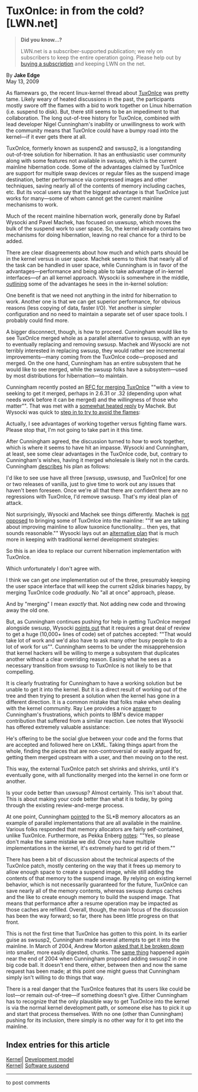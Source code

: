 # TuxOnIce: in from the cold? [LWN.net]

> **Did you know...?**
> 
> LWN.net is a subscriber-supported publication; we rely on subscribers to keep the entire operation going. Please help out by [buying a subscription](/Promo/nst-nag4/subscribe) and keeping LWN on the net. 

By **Jake Edge**  
May 13, 2009 

As flamewars go, the recent linux-kernel thread about [TuxOnIce](http://tuxonice.org/) was pretty tame. Likely weary of heated discussions in the past, the participants mostly swore off the flames with a bid to work together on Linux hibernation (i.e. suspend to disk). But, there still seems to be an impediment to that collaboration. The long out-of-tree history for TuxOnIce, combined with lead developer Nigel Cunningham's inability or unwillingness to work with the community means that TuxOnIce could have a bumpy road into the kernel—if it ever gets there at all. 

TuxOnIce, formerly known as suspend2 and swsusp2, is a longstanding out-of-tree solution for hibernation. It has an enthusiastic user community along with some features not available in swsusp, which is the current mainline hibernation code. Some of the advantages claimed by TuxOnIce are support for multiple swap devices or regular files as the suspend image destination, better performance via compressed images and other techniques, saving nearly all of the contents of memory including caches, etc. But its vocal users say that the biggest advantage is that TuxOnIce just works for many—some of whom cannot get the current mainline mechanisms to work. 

Much of the recent mainline hibernation work, generally done by Rafael Wysocki and Pavel Machek, has focused on uswsusp, which moves the bulk of the suspend work to user space. So, the kernel already contains two mechanisms for doing hibernation, leaving no real chance for a third to be added. 

There are clear disagreements about how much and which parts should be in the kernel versus in user space. Machek seems to think that nearly all of the task can be handled in user space, while Cunningham is in favor of the advantages—performance and being able to take advantage of in-kernel interfaces—of an all kernel approach. Wysocki is somewhere in the middle, [outlining](/Articles/333144/) some of the advantages he sees in the in-kernel solution: 

One benefit is that we need not anything in the initrd for hibernation to work. Another one is that we can get superior performance, for obvious reasons (less copying of data, faster I/O). Yet another is simpler configuration and no need to maintain a separate set of user space tools. I probably could find more. 

A bigger disconnect, though, is how to proceed. Cunningham would like to see TuxOnIce merged whole as a parallel alternative to swsusp, with an eye to eventually replacing and removing swsusp. Machek and Wysocki are not terribly interested in replacing swsusp, they would rather see incremental improvements—many coming from the TuxOnIce code—proposed and merged. On the one hand, Cunningham has an entire subsystem that he would like to see merged, while the swsusp folks have a subsystem—used by most distributions for hibernation—to maintain. 

Cunningham recently posted an [RFC for merging TuxOnIce](http://lwn.net/Articles/332036/) ""with a view to seeking to get it merged, perhaps in 2.6.31 or .32 (depending upon what needs work before it can be merged) and the willingness of those who matter"". That was met with a [somewhat heated reply](/Articles/333063/) by Machek. But Wysocki was quick to [step in to try to avoid the flames](/Articles/333065/): 

Actually, I see advantages of working together versus fighting flame wars. Please stop that, I'm not going to take part in it this time. 

After Cunningham agreed, the discussion turned to _how_ to work together, which is where it seems to have hit an impasse. Wysocki and Cunningham, at least, see some clear advantages in the TuxOnIce code, but, contrary to Cunningham's wishes, having it merged wholesale is likely not in the cards. Cunningham [describes](/Articles/333085/) his plan as follows: 

I'd like to see use have all three [swsusp, uswsusp, and TuxOnIce] for one or two releases of vanilla, just to give time to work out any issues that haven't been foreseen. Once we're all that there are confident there are no regressions with TuxOnIce, I'd remove swsusp. That's my ideal plan of attack. 

Not surprisingly, Wysocki and Machek see things differently. Machek is [not opposed](/Articles/333089/) to bringing some of TuxOnIce into the mainline: ""If we are talking about improving mainline to allow tuxonice functionality... then yes, that sounds reasonable."" Wysocki lays out an [alternative plan](/Articles/333090/) that is much more in keeping with traditional kernel development strategies: 

So this is an idea to replace our current hibernation implementation with TuxOnIce. 

Which unfortunately I don't agree with. 

I think we can get _one_ implementation out of the three, presumably keeping the user space interface that will keep the current s2disk binaries happy, by merging TuxOnIce code _gradually_. No "all at once" approach, please. 

And by "merging" I mean _exactly_ that. Not adding new code and throwing away the old one. 

But, as Cunningham continues pushing for help in getting TuxOnIce merged alongside swsusp, Wysocki [points out](/Articles/333104/) that it requires a great deal of review to get a huge (10,000+ lines of code) set of patches accepted: ""That would take lot of work and we'd also have to ask many other busy people to do a lot of work for us"". Cunningham seems to be under the misapprehension that kernel hackers will be willing to merge a subsystem that duplicates another without a clear overriding reason. Easing what he sees as a necessary transition from swsusp to TuxOnIce is not likely to be that compelling. 

It is clearly frustrating for Cunningham to have a working solution but be unable to get it into the kernel. But it is a direct result of working out of the tree and then trying to present a solution when the kernel has gone in a different direction. It is a common mistake that folks make when dealing with the kernel community. Ray Lee provides a nice [answer](/Articles/333106/) to Cunningham's frustrations, which points to IBM's device mapper contribution that suffered from a similar reaction. Lee notes that Wysocki has offered extremely valuable assistance: 

He's offering to be the social glue between your code and the forms that are accepted and followed here on LKML. Taking things apart from the whole, finding the pieces that are non-controversial or easily argued for, getting them merged upstream with a user, and then moving on to the rest. 

This way, the external TuxOnIce patch set shrinks and shrinks, until it's eventually gone, with all functionality merged into the kernel in one form or another. 

Is your code better than uswsusp? Almost certainly. This isn't about that. This is about making your code better than what it is today, by going through the existing review-and-merge process. 

At one point, Cunningham [pointed](/Articles/333122/) to the SL*B memory allocators as an example of parallel implementations that are all available in the mainline. Various folks responded that memory allocators are fairly self-contained, unlike TuxOnIce. Furthermore, as Pekka Enberg [notes](/Articles/333125/): ""Yes, so please don't make the same mistake we did. Once you have multiple implementations in the kernel, it's extremely hard to get rid of them."" 

There has been a bit of discussion about the technical aspects of the TuxOnIce patch, mostly centering on the way that it frees up memory to allow enough space to create a suspend image, while still adding the contents of that memory to the suspend image. By relying on existing kernel behavior, which is not necessarily guaranteed for the future, TuxOnIce can save nearly all of the memory contents, whereas swsusp dumps caches and the like to create enough memory to build the suspend image. That means that performance after a resume operation may be impacted as those caches are refilled. Overall, though, the main focus of the discussion has been the way forward; so far, there has been little progress on that front. 

This is not the first time that TuxOnIce has gotten to this point. In its earlier guise as swsusp2, Cunningham made several attempts to get it into the mainline. In March of 2004, Andrew Morton [asked that it be broken down](/Articles/75971/) into smaller, more easily digested, chunks. The [same thing](/Articles/113555/) happened again near the end of 2004 when Cunningham proposed adding swsusp2 in one big code ball. It doesn't end there, either, between then and now the same request has been made; at this point one might guess that Cunningham simply isn't willing to do things that way. 

There is a real danger that the TuxOnIce features that its users like could be lost—or remain out-of-tree—if something doesn't give. Either Cunningham has to recognize that the only plausible way to get TuxOnIce into the kernel is via the normal kernel development path, or someone else has to pick it up and start that process themselves. With no one (other than Cunningham) pushing for its inclusion, there simply is no other way for it to get into the mainline. 

  
Index entries for this article  
---  
[Kernel](/Kernel/Index)| [Development model](/Kernel/Index#Development_model)  
[Kernel](/Kernel/Index)| [Software suspend](/Kernel/Index#Software_suspend)  
  


* * *

to post comments 
